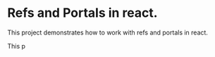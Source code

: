 # Refs and Portals in react.

This project demonstrates how to work with refs and portals in react.

This p